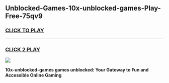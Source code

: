 
## Unblocked-Games-10x-unblocked-games-Play-Free-75qv9
<h3>
<a href="https://premium76.site?title=10x-unblocked-games&ref=18A1">CLICK TO PLAY</a></h3>
<hr>

<h3>
<a href="https://premium76.site?title=10x-unblocked-games&ref=18A1">CLICK 2 PLAY</a>
  
</h3>

<a href="https://premium76.site?title=10x-unblocked-games&ref=18A1"><img src="https://clearcache.store/games.png"></a>


**10x-unblocked-games games unblocked: Your Gateway to Fun and Accessible Online Gaming**
